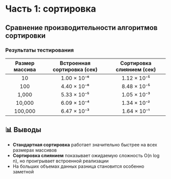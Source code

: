 # Часть 1: сортировка

## Сравнение производительности алгоритмов сортировки

### Результаты тестирования

| Размер массива | Встроенная сортировка (сек) | Сортировка слиянием (сек) |
|:--------------:|:---------------------------:|:-------------------------:|
| 10             | 1.00 × 10⁻⁶                 | 1.12 × 10⁻⁵               |
| 100            | 4.40 × 10⁻⁶                 | 8.48 × 10⁻⁵               |
| 1,000          | 5.33 × 10⁻⁵                 | 1.05 × 10⁻³               |
| 10,000         | 6.09 × 10⁻⁴                 | 1.34 × 10⁻²               |
| 100,000        | 6.47 × 10⁻³                 | 1.64 × 10⁻¹               |

## 📊 Выводы
- **Стандартная сортировка** работает значительно быстрее на всех размерах массивов
- **Сортировка слиянием** показывает ожидаемую сложность O(n log n), но проигрывает встроенной реализации
- На больших объемах данных разница становится особенно заметной
